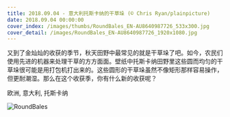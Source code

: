 ```yaml
---
title: 2018.09.04 - 意大利托斯卡纳的干草垛 (© Chris Ryan/plainpicture)
date: 2018.09.04 00:00:00
cover_index: /images/thumbs/RoundBales_EN-AU8640987726_533x300.jpg
cover_detail: /images/RoundBales_EN-AU8640987726_1920x1080.jpg
---
```


又到了金灿灿的收获的季节，秋天田野中最常见的就是干草垛了吧。如今，农民们使用先进的机器来处理干草的方方面面。壁纸中托斯卡纳田野里这些圆而均匀的干草垛很可能是用打包机打出来的。这些圆形的干草垛虽然不像矩形那样容易操作，但更耐潮湿。那么在这个收获季，你有什么新的收获呢？

欧洲, 意大利, 托斯卡纳

![RoundBales](/images/RoundBales_EN-AU8640987726_1920x1080.jpg)
